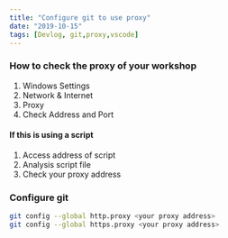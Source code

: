 ```yaml
---
title: "Configure git to use proxy"
date: "2019-10-15"
tags: [Devlog, git,proxy,vscode]
---
```


### How to check the proxy of your workshop
1. Windows Settings
2. Network & Internet
3. Proxy
4. Check Address and Port

#### If this is using a script
1. Access address of script
2. Analysis script file
3. Check your proxy address

### Configure git
```bash
git config --global http.proxy <your proxy address>
git config --global https.proxy <your proxy address>
```